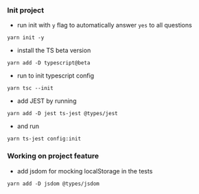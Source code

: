### Init project

- run init with `y` flag to automatically answer `yes` to all questions

```
yarn init -y
```

- install the TS beta version

```
yarn add -D typescript@beta
```

- run to init typescript config

```
yarn tsc --init
```

- add JEST by running

```
yarn add -D jest ts-jest @types/jest
```

- and run 

```
yarn ts-jest config:init
```

### Working on project feature

- add jsdom for mocking localStorage in the tests

```
yarn add -D jsdom @types/jsdom
```